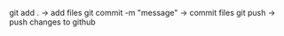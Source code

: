 git add .                   -> add files
git commit -m "message"     -> commit files
git push                    -> push changes to github